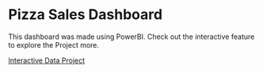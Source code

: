 # Pizza Sales Dashboard

This dashboard was made using PowerBI. Check out the interactive feature to explore the Project more.

[Interactive Data Project](https://project.novypro.com/e9OZEE)
